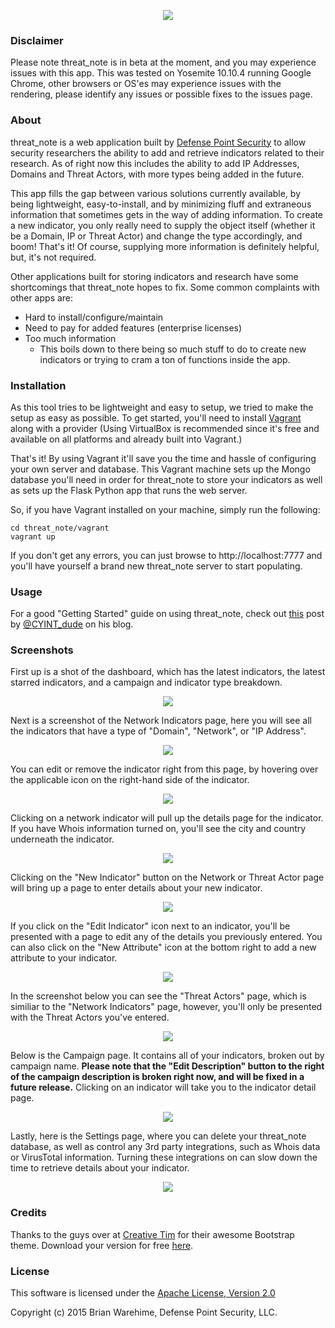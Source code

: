 <p align="center">
<img src="http://i.imgur.com/4keZTGz.png"></p>

### Disclaimer 

Please note threat_note is in beta at the moment, and you may experience issues with this app. This was tested on Yosemite 10.10.4 running Google Chrome, other browsers or OS'es may experience issues with the rendering, please identify any issues or possible fixes to the issues page.

### About

threat_note is a web application built by [Defense Point Security](http://www.defpoint.com) to allow security researchers the ability to add and retrieve indicators related to their research. As of right now this includes the ability to add IP Addresses, Domains and Threat Actors, with more types being added in the future.

This app fills the gap between various solutions currently available, by being lightweight, easy-to-install, and by minimizing fluff and extraneous information that sometimes gets in the way of adding information. To create a new indicator, you only really need to supply the object itself (whether it be a Domain, IP or Threat Actor) and change the type accordingly, and boom! That's it! Of course, supplying more information is definitely helpful, but, it's not required. 

Other applications built for storing indicators and research have some shortcomings that threat_note hopes to fix. Some common complaints with other apps are:

- Hard to install/configure/maintain
- Need to pay for added features (enterprise licenses)
- Too much information
  - This boils down to there being so much stuff to do to create new indicators or trying to cram a ton of functions inside the app.

### Installation

As this tool tries to be lightweight and easy to setup, we tried to make the setup as easy as possible. To get started, you'll need to install [Vagrant](https://www.vagrantup.com/) along with a provider (Using VirtualBox is recommended since it's free and available on all platforms and already built into Vagrant.)

That's it! By using Vagrant it'll save you the time and hassle of configuring your own server and database. This Vagrant machine sets up the Mongo database you'll need in order for threat_note to store your indicators as well as sets up the Flask Python app that runs the web server.

So, if you have Vagrant installed on your machine, simply run the following:

```
cd threat_note/vagrant
vagrant up
```

If you don't get any errors, you can just browse to http://localhost:7777 and you'll have yourself a brand new threat_note server to start populating.

### Usage

For a good "Getting Started" guide on using threat_note, check out [this](http://www.cyintanalysis.com/playing-with-threat_note/) post by [@CYINT_dude](https://twitter.com/CYINT_dude) on his blog.

### Screenshots

First up is a shot of the dashboard, which has the latest indicators, the latest starred indicators, and a campaign and indicator type breakdown.

<p align="center">
<img src="http://i.imgur.com/hWknd2C.png" href="http://i.imgur.com/hWknd2C.png"></p>

Next is a screenshot of the Network Indicators page, here you will see all the indicators that have a type of "Domain", "Network", or "IP Address". 

<p align="center">
<img src="http://i.imgur.com/uSaLH6y.png" href="http://i.imgur.com/uSaLH6y.png"></p>

You can edit or remove the indicator right from this page, by hovering over the applicable icon on the right-hand side of the indicator.

<p align="center">
<img src="http://i.imgur.com/ovzUgBV.png" href="http://i.imgur.com/ovzUgBV.png"></p>

Clicking on a network indicator will pull up the details page for the indicator. If you have Whois information turned on, you'll see the city and country underneath the indicator.

<p align="center">
<img src="http://i.imgur.com/7DsYbgl.png" href="http://i.imgur.com/7DsYbgl.png"></p>

Clicking on the "New Indicator" button on the Network or Threat Actor page will bring up a page to enter details about your new indicator.

<p align="center">
<img src="http://i.imgur.com/m6hQswB.png" href="http://i.imgur.com/m6hQswB.png"></p>

If you click on the "Edit Indicator" icon next to an indicator, you'll be presented with a page to edit any of the details you previously entered. You can also click on the "New Attribute" icon at the bottom right to add a new attribute to your indicator.

<p align="center">
<img src="http://i.imgur.com/W3LShn7.png" href="http://i.imgur.com/W3LShn7.png"></p>

In the screenshot below you can see the "Threat Actors" page, which is similiar to the "Network Indicators" page, however, you'll only be presented with the Threat Actors you've entered.

<p align="center">
<img src="http://i.imgur.com/8KgVPRW.png" href="http://i.imgur.com/8KgVPRW.png"></p>

Below is the Campaign page. It contains all of your indicators, broken out by campaign name. **Please note that the "Edit Description" button to the right of the campaign description is broken right now, and will be fixed in a future release.** Clicking on an indicator will take you to the indicator detail page.

<p align="center">
<img src="http://i.imgur.com/CUBmvXz.png" href="http://i.imgur.com/CUBmvXz.png"></p>

Lastly, here is the Settings page, where you can delete your threat_note database, as well as control any 3rd party integrations, such as Whois data or VirusTotal information. Turning these integrations on can slow down the time to retrieve details about your indicator. 

<p align="center">
<img src="http://i.imgur.com/vrBEu9F.png" href="http://i.imgur.com/vrBEu9F.png"></p>

### Credits

Thanks to the guys over at [Creative Tim](http://www.creative-tim.com/) for their awesome Bootstrap theme. Download your version for free [here](http://demos.creative-tim.com/light-bootstrap-dashboard). 

### License

This software is licensed under the [Apache License, Version 2.0](http://www.apache.org/licenses/LICENSE-2.0)

Copyright (c) 2015 Brian Warehime, Defense Point Security, LLC.
